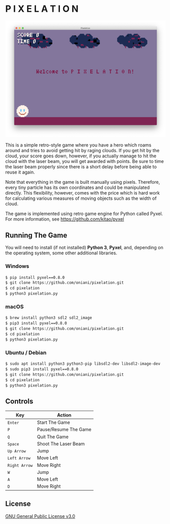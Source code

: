 # P I X E L A T I O N

![Pixelation](./images/pixelation.png)

This is a simple retro-style game where you have a hero which roams around
and tries to avoid getting hit by raging clouds. If you get hit by the cloud,
your score goes down, however, if you actually manage to hit the cloud
with the laser beam, you will get awarded with points. Be sure to time the laser
beam properly since there is a short delay before being able to reuse it again.

Note that everything in the game is built manually using pixels. Therefore,
every tiny particle has its own coordinates and could be manipulated directly.
This flexibility, however, comes with the price which is hard work for calculating
various measures of moving objects such as the width of cloud.

The game is implemented using retro game engine for Python called Pyxel.
For more information, see https://github.com/kitao/pyxel

## Running The Game

You will need to install (if not installed) **Python 3**, **Pyxel**, and, depending
on the operating system, some other additional libraries.

### Windows

```sh
$ pip install pyxel==0.8.0
$ git clone https://github.com/oniani/pixelation.git
$ cd pixelation
$ python3 pixelation.py
```

### macOS

```sh
$ brew install python3 sdl2 sdl2_image
$ pip3 install pyxel==0.8.0
$ git clone https://github.com/oniani/pixelation.git
$ cd pixelation
$ python3 pixelation.py
```

### Ubuntu / Debian

```sh
$ sudo apt install python3 python3-pip libsdl2-dev libsdl2-image-dev
$ sudo pip3 install pyxel==0.8.0
$ git clone https://github.com/oniani/pixelation.git
$ cd pixelation
$ python3 pixelation.py
```

## Controls

| Key           | Action                |
| ------------- | --------------------- |
| `Enter`       | Start The Game        |
| `P`           | Pause/Resume The Game |
| `Q`           | Quit The Game         |
| `Space`       | Shoot The Laser Beam  |
| `Up Arrow`    | Jump                  |
| `Left Arrow`  | Move Left             |
| `Right Arrow` | Move Right            |
| `W`           | Jump                  |
| `A`           | Move Left             |
| `D`           | Move Right            |

## License

[GNU General Public License v3.0](LICENSE)
